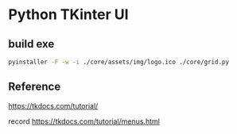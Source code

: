 # Python TKinter UI

## build exe

```bash
pyinstaller -F -w -i ./core/assets/img/logo.ico ./core/grid.py
```
## Reference
https://tkdocs.com/tutorial/

record https://tkdocs.com/tutorial/menus.html